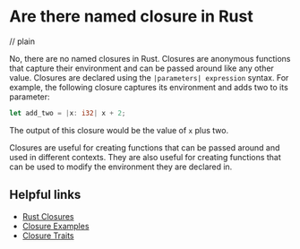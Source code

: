 # Are there named closure in Rust
// plain

No, there are no named closures in Rust. Closures are anonymous functions that capture their environment and can be passed around like any other value. Closures are declared using the `|parameters| expression` syntax. For example, the following closure captures its environment and adds two to its parameter:
```rust
let add_two = |x: i32| x + 2;
```
The output of this closure would be the value of `x` plus two.

Closures are useful for creating functions that can be passed around and used in different contexts. They are also useful for creating functions that can be used to modify the environment they are declared in.

## Helpful links
- [Rust Closures](https://doc.rust-lang.org/book/ch13-01-closures.html)
- [Closure Examples](https://doc.rust-lang.org/book/ch13-02-closures.html)
- [Closure Traits](https://doc.rust-lang.org/std/ops/trait.Fn.html)